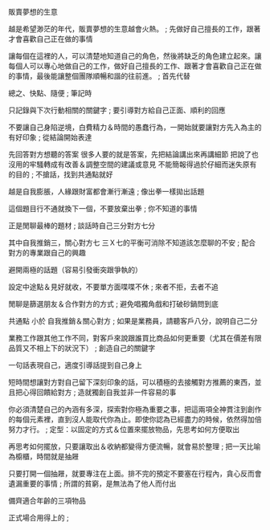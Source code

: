 販賣夢想的生意

越是希望渺茫的年代，販賣夢想的生意越會火熱。
;
先做好自己擅長的工作，跟著才會喜歡自己正在做的事情

讓每個在這裡的人，可以清楚地知道自己的角色，然後將缺乏的角色建立起來。讓每個人可以專心地做自己的工作，做好自己擅長的工作、跟著才會喜歡自己正在做的事情，最後能讓整個團隊順暢和諧的往前進。
;
首先代替

總之、快點、隨便
;
筆記時

只記錄與下次行動相關的關鍵字
;
要引導對方給自己正面、順利的回應

不要讓自己身陷逆境，白費精力＆時間的愚蠢行為，一開始就要讓對方先入為主的有好印象
;
從結論開始表達

先回答對方想聽的答案
很多人要的就是答案，先把結論講出來再講細節
把說了也沒用的牢騷轉成有改善＆調整空間的建議或意見
不能簡報得過於仔細而迷失原有的目的
;
不搶話，找到共通點就好

越是自我膨脹，人緣跟財富都會漸行漸遠
;
像出拳一樣拋出話題

這個題目行不通就換下一個，不要放棄出拳
;
你不知道的事情

正是閒聊最棒的題材
;
談話時自己三分對方七分

其中自我推銷三，關心對方七
三Ｘ七的平衡可消除不知道該怎麼聊的不安
;
配合對方的專業跟自己的興趣

避開兩極的話題（容易引發衝突跟爭執的）

設定中途點＆見好就收，不要單方面喋喋不休
;
來者不拒，去者不追

閒聊是篩選朋友＆合作對方的方式
;
避免唱獨角戲和打破砂鍋問到底

共通點 小於 自我推銷＆關心對方
;
如果是業務員，請聽客戶八分，說明自己二分

業務工作跟其他工作不同，對客戶來說跟誰買比商品如何更重要（尤其在價差有限品質又不相上下的狀況下）
;
創造自己的關鍵字

一句話表現自己，適度引導話提到自己身上

短時間想讓對方對自己留下深刻印象的話，可以積極的去接觸對方推薦的東西，並且把心得回饋給對方
;
造就獨創自我並非一件容易的事

你必須清楚自己的內涵有多深，探索對你極為重要之事，把這兩項全神貫注到創作的每個元素裡，直到沒人能取代你為止。即使你認為已經盡力的時候，依然得加倍努力才行。
;
定型：以固定的方式＆位置來擺放物品，先思考如何方便取出

再思考如何擺放，只要讓取出＆收納都變得方便流暢，就會易於整理
;
把一天比喻為櫥櫃，時間就是抽屜

只要打開一個抽屜，就要專注在上面。排不完的預定不要塞在行程內，貪心反而會遺漏重要的事情
;
所謂的貧窮，是無法為了他人而付出

備齊適合年齡的三項物品

正式場合用得上的
;
